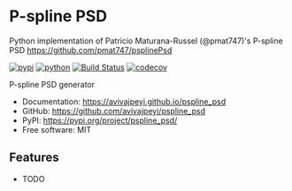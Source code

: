 # P-spline PSD

Python implementation of Patricio Maturana-Russel (@pmat747)'s P-spline PSD
https://github.com/pmat747/psplinePsd

[![pypi](https://img.shields.io/pypi/v/pspline_psd.svg)](https://pypi.org/project/pspline_psd/)
[![python](https://img.shields.io/pypi/pyversions/pspline_psd.svg)](https://pypi.org/project/pspline_psd/)
[![Build Status](https://github.com/avivajpeyi/pspline_psd/actions/workflows/dev.yml/badge.svg)](https://github.com/avivajpeyi/pspline_psd/actions/workflows/dev.yml)
[![codecov](https://codecov.io/gh/avivajpeyi/pspline_psd/branch/main/graphs/badge.svg)](https://codecov.io/github/avivajpeyi/pspline_psd)


P-spline PSD generator


* Documentation: <https://avivajpeyi.github.io/pspline_psd>
* GitHub: <https://github.com/avivajpeyi/pspline_psd>
* PyPI: <https://pypi.org/project/pspline_psd/>
* Free software: MIT


## Features

* TODO
